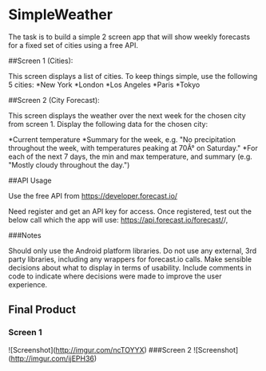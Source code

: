 # SimpleWeather

The task is to build a simple 2 screen app that will show weekly forecasts for a fixed set of cities using a free API.

##Screen 1 (Cities):

This screen displays a list of cities. To keep things simple, use the following 5 cities:
*New York
*London
*Los Angeles
*Paris
*Tokyo

##Screen 2 (City Forecast):

This screen displays the weather over the next week for the chosen city from screen 1.
Display the following data for the chosen city:

*Current temperature
*Summary for the week, e.g. "No precipitation throughout the week, with temperatures peaking at 70Â° on Saturday."
*For each of the next 7 days, the min and max temperature, and summary (e.g. "Mostly cloudy throughout the day.")

##API Usage

Use the free API from https://developer.forecast.io/

Need register and get an API key for access. Once registered, test out the below call which the app will use: https://api.forecast.io/forecast/<APIKEY>/<LATITUDE>,<LONGITUDE>

###Notes

Should only use the Android platform libraries. Do not use any external, 3rd party libraries, including any wrappers for forecast.io calls.
Make sensible decisions about what to display in terms of usability. Include comments in code to indicate where decisions were made to improve the user experience.

## Final Product 
### Screen 1
![Screenshot]\(http://imgur.com/ncTOYYX)
###Screen 2
![Screenshot]\(http://imgur.com/ijEPH36)
